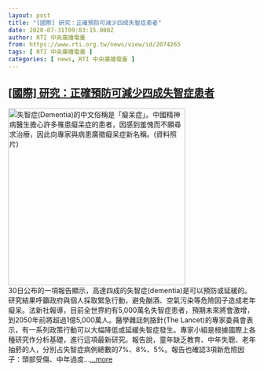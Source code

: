 ```yaml
---
layout: post
title: "[國際] 研究：正確預防可減少四成失智症患者"
date: 2020-07-31T09:03:15.000Z
author: RTI 中央廣播電臺
from: https://www.rti.org.tw/news/view/id/2074265
tags: [ RTI 中央廣播電臺 ]
categories: [ news, RTI 中央廣播電臺 ]
---
```

<!--1596186195000-->
[[國際] 研究：正確預防可減少四成失智症患者](https://www.rti.org.tw/news/view/id/2074265)
------

<div>
<img src="https://static.rti.org.tw/assets/thumbnails/2017/07/20/140065124835637.JPG" width="360" alt="失智症(Dementia)的中文俗稱是「癡呆症」。中國精神病醫生擔心許多罹患癡呆症的患者，因感到羞愧而不願尋求治療，因此向專家與病患廣徵癡呆症新名稱。(資料照片)" title="失智症(Dementia)的中文俗稱是「癡呆症」。中國精神病醫生擔心許多罹患癡呆症的患者，因感到羞愧而不願尋求治療，因此向專家與病患廣徵癡呆症新名稱。(資料照片)"><br>30日公布的一項報告顯示，高達四成的失智症(dementia)是可以預防或延緩的。研究結果呼籲政府與個人採取緊急行動，避免酗酒、空氣污染等危險因子造成老年癡呆。法新社報導，目前全世界約有5,000萬名失智症患者，預期未來將會激增，到2050年前將超過1億5,000萬人。醫學雜誌刺胳針(The Lancet)的專家委員會表示，有一系列政策行動可以大幅降低或延緩失智症發生。專家小組是根據國際上各種研究作分析基礎，進行這項最新研究。報告說，童年缺乏教育、中年失聰、老年抽菸的人，分別占失智症病例總數的7%、8%、5%。報告也確認3項新危險因子：頭部受傷、中年過度...<a target="_blank" href="https://www.rti.org.tw/news/view/id/2074265">...more</a>
</div>

